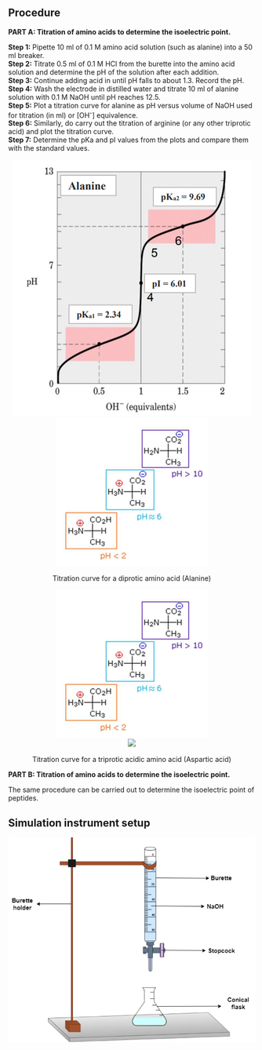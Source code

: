 ## Procedure
**PART A: Titration of amino acids to determine the isoelectric point.**

**Step 1:** Pipette 10 ml of 0.1 M amino acid solution (such as alanine) into a 50 ml breaker.  
**Step 2:** Titrate 0.5 ml of 0.1 M HCl from the burette into the amino acid solution and determine the pH of the solution after each addition.  
**Step 3:** Continue adding acid in until pH falls to about 1.3. Record the pH.  
**Step 4:** Wash the electrode in distilled water and titrate 10 ml of alanine solution with 0.1 M NaOH until pH reaches 12.5.  
**Step 5:** Plot a titration curve for alanine as pH versus volume of NaOH used for titration (in ml) or [OH<sup>-</sup>] equivalence.  
**Step 6:** Similarly, do carry out the titration of arginine (or any other triprotic acid) and plot the titration curve.  
**Step 7:** Determine the pKa and pI values from the plots and compare them with the standard values.  

<div align="center">
<img src="images/fig8.png" class="img-fluid">
<img src="images/fig8b.png" class="img-fluid">
<p>Titration curve for a diprotic amino acid (Alanine)</p>
</div>

<div align="center">
<img src="images/fig8b.png" class="img-fluid">
</div>

<div align="center">
<img src="images/fig9.png" class="img-fluid">
<p>Titration curve for a triprotic acidic amino acid (Aspartic acid)</p>
</div>

**PART B: Titration of amino acids to determine the isoelectric point.**

The same procedure can be carried out to determine the isoelectric point of peptides.







## Simulation instrument setup
<div align="center">
<img src="images/burette.png" class="img-fluid">
</div>
